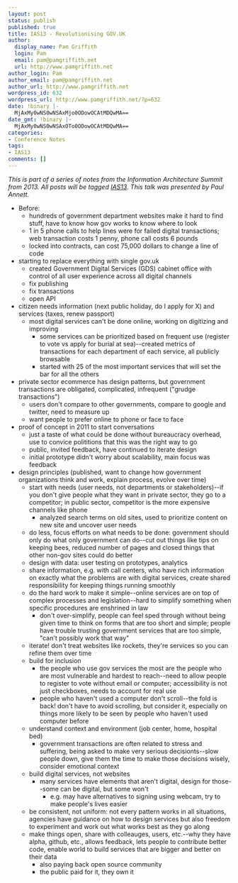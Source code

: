 ```yaml
---
layout: post
status: publish
published: true
title: IAS13 - Revolutionising GOV.UK
author:
  display_name: Pam Griffith
  login: Pam
  email: pam@pamgriffith.net
  url: http://www.pamgriffith.net
author_login: Pam
author_email: pam@pamgriffith.net
author_url: http://www.pamgriffith.net
wordpress_id: 632
wordpress_url: http://www.pamgriffith.net/?p=632
date: !binary |-
  MjAxMy0wNS0wNSAxMjo0ODowOCAtMDQwMA==
date_gmt: !binary |-
  MjAxMy0wNS0wNSAxOTo0ODowOCAtMDQwMA==
categories:
- Conference Notes
tags:
- IAS13
comments: []
---
```

<p><em>This is part of a series of notes from the Information Architecture Summit from 2013. All posts will be tagged <a href="{{site.base_url}}/blog/tag/ias13">IAS13</a>. This talk was presented by Paul Annett.<br />
</em></p>
<ul>
<li>Before:
<ul>
<li>hundreds of government department websites make it hard to find stuff, have to know how gov works to know where to look</li>
<li>1 in 5 phone calls to help lines were for failed digital transactions; web transaction costs 1 penny, phone call costs 6 pounds</li>
<li>locked into contracts, can cost 75,000 dollars to change a line of code</li>
</ul>
</li>
<li>starting to replace everything with single gov.uk
<ul>
<li>created Government Digital Services (GDS) cabinet office with control of all user experience across all digital channels</li>
<li>fix publishing</li>
<li>fix transactions</li>
<li>open API</li>
</ul>
</li>
<li>citizen needs information (next public holiday, do I apply for X) and services (taxes, renew passport)
<ul>
<li>most digital services can't be done online, working on digitizing and improving
<ul>
<li>some services can be prioritized based on frequent use (register to vote vs apply for burial at sea)--created metrics of transactions for each department of each service, all publicly browsable</li>
<li>started with 25 of the most important services that will set the bar for all the others</li>
</ul>
</li>
</ul>
</li>
<li>private sector ecommerce has design patterns, but government transactions are obligated, complicated, infrequent ("grudge transactions")
<ul>
<li>users don't compare to other governments, compare to google and twitter, need to measure up</li>
<li>want people to prefer online to phone or face to face</li>
</ul>
</li>
<li>proof of concept in 2011 to start conversations
<ul>
<li>just a taste of what could be done without bureaucracy overhead, use to convice polititions that this was the right way to go</li>
<li>public, invited feedback, have continued to iterate design</li>
<li>initial prototype didn't worry about scalability, main focus was feedback</li>
</ul>
</li>
<li>design principles (published, want to change how government organizations think and work, explain process, evolve over time)
<ul>
<li>start with needs (user needs, not departments or stakeholders)--if you don't give people what they want in private sector, they go to a competitor; in public sector, competitor is the more expensive channels like phone
<ul>
<li>analyzed search terms on old sites, used to prioritize content on new site and uncover user needs</li>
</ul>
</li>
<li>do less, focus efforts on what needs to be done: government should only do what only government can do--cut out things like tips on keeping bees, reduced number of pages and closed things that other non-gov sites could do better</li>
<li>design with data: user testing on prototypes, analytics</li>
<li>share information, e.g. with call centers, who have rich information on exactly what the problems are with digital services, create shared responsibility for keeping things running smoothly</li>
<li>do the hard work to make it simple--online services are on top of complex processes and legislation--hard to simplify something when specific procedures are enshrined in law
<ul>
<li>don't over-simplify, people can feel sped through without being given time to think on forms that are too short and simple; people have trouble trusting government services that are too simple, "can't possibly work that way"</li>
</ul>
</li>
<li>iterate! don't treat websites like rockets, they're services so you can refine them over time</li>
<li>build for inclusion
<ul>
<li>the people who use gov services the most are the people who are most vulnerable and hardest to reach--need to allow people to register to vote without email or computer; accessibility is not just checkboxes, needs to account for real use</li>
<li>people who haven't used a computer don't scroll--the fold is back! don't have to avoid scrolling, but consider it, especially on things more likely to be seen by people who haven't used computer before</li>
</ul>
</li>
<li>understand context and environment (job center, home, hospital bed)
<ul>
<li>government transactions are often related to stress and suffering, being asked to make very serious decisionts--slow people down, give them the time to make those decisions wisely, consider emotional context</li>
</ul>
</li>
<li>build digital services, not websites
<ul>
<li>many services have elements that aren't digital, design for those--some can be digital, but some won't
<ul>
<li>e.g. may have alternatives to signing using webcam, try to make people's lives easier</li>
</ul>
</li>
</ul>
</li>
<li>be consistent, not uniform: not every pattern works in all situations, agencies have guidance on how to design services but also freedom to experiment and work out what works best as they go along</li>
<li>make things open, share with colleauges, users, etc.--why they have alpha, github, etc., allows feedback, lets people to contribute better code, enable world to build services that are bigger and better on their data
<ul>
<li>also paying back open source community</li>
<li>the public paid for it, they own it</li>
</ul>
</li>
</ul>
</li>
</ul>
